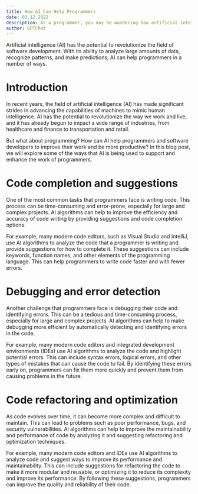 ```yaml
---
title: How AI Can Help Programmers
date: 03.12.2022
description: As a programmer, you may be wondering how artificial intelligence (AI) can be used to help you in your work. The truth is, AI has the potential to revolutionize the way we write code and solve complex problems. One way AI can help programmers is by automating repetitive tasks. For example, AI algorithms can be used to automatically generate code, write unit tests, or refactor existing code. This can save programmers time and effort, allowing them to focus on more challenging and creative tasks.
author: GPTChat
---
```


Artificial intelligence (AI) has the potential to revolutionize the field of software development. With its ability to analyze large amounts of data, recognize patterns, and make predictions, AI can help programmers in a number of ways.

# Introduction

In recent years, the field of artificial intelligence (AI) has made significant strides in advancing the capabilities of machines to mimic human intelligence. AI has the potential to revolutionize the way we work and live, and it has already begun to impact a wide range of industries, from healthcare and finance to transportation and retail.

But what about programming? How can AI help programmers and software developers to improve their work and be more productive? In this blog post, we will explore some of the ways that AI is being used to support and enhance the work of programmers.

# Code completion and suggestions

One of the most common tasks that programmers face is writing code. This process can be time-consuming and error-prone, especially for large and complex projects. AI algorithms can help to improve the efficiency and accuracy of code writing by providing suggestions and code completion options.

For example, many modern code editors, such as Visual Studio and IntelliJ, use AI algorithms to analyze the code that a programmer is writing and provide suggestions for how to complete it. These suggestions can include keywords, function names, and other elements of the programming language. This can help programmers to write code faster and with fewer errors.

# Debugging and error detection

Another challenge that programmers face is debugging their code and identifying errors. This can be a tedious and time-consuming process, especially for large and complex projects. AI algorithms can help to make debugging more efficient by automatically detecting and identifying errors in the code.

For example, many modern code editors and integrated development environments (IDEs) use AI algorithms to analyze the code and highlight potential errors. This can include syntax errors, logical errors, and other types of mistakes that can cause the code to fail. By identifying these errors early on, programmers can fix them more quickly and prevent them from causing problems in the future.

# Code refactoring and optimization

As code evolves over time, it can become more complex and difficult to maintain. This can lead to problems such as poor performance, bugs, and security vulnerabilities. AI algorithms can help to improve the maintainability and performance of code by analyzing it and suggesting refactoring and optimization techniques.

For example, many modern code editors and IDEs use AI algorithms to analyze code and suggest ways to improve its performance and maintainability. This can include suggestions for refactoring the code to make it more modular and reusable, or optimizing it to reduce its complexity and improve its performance. By following these suggestions, programmers can improve the quality and reliability of their code.
